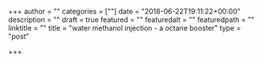 +++
author = ""
categories = [""]
date = "2018-06-22T19:11:22+00:00"
description = ""
draft = true
featured = ""
featuredalt = ""
featuredpath = ""
linktitle = ""
title = "water methanol injection - a octane booster"
type = "post"

+++
